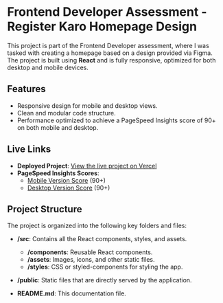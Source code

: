 # Frontend Developer Assessment - Register Karo Homepage Design

This project is part of the Frontend Developer assessment, where I was tasked with creating a homepage based on a design provided via Figma. The project is built using **React** and is fully responsive, optimized for both desktop and mobile devices.

## Features
- Responsive design for mobile and desktop views.
- Clean and modular code structure.
- Performance optimized to achieve a PageSpeed Insights score of 90+ on both mobile and desktop.

## Live Links
- **Deployed Project**: [View the live project on Vercel](https://register-karo-homepage-theta.vercel.app/)
- **PageSpeed Insights Scores**:
  - [Mobile Version Score](src/assets/Performence.png) (90+)
  - [Desktop Version Score](src/assets/homepageSpeed.png) (90+)

## Project Structure
The project is organized into the following key folders and files:

- **/src**: Contains all the React components, styles, and assets.
  - **/components**: Reusable React components.
  - **/assets**: Images, icons, and other static files.
  - **/styles**: CSS or styled-components for styling the app.

- **/public**: Static files that are directly served by the application.
  
- **README.md**: This documentation file.
